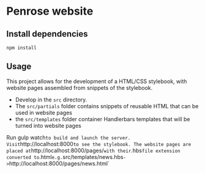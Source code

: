 Penrose website
===============

Install dependencies
---------------------
```
npm install
```

Usage
-----

This project allows for the development of a HTML/CSS stylebook, with website pages assembled from snippets of the stylebook.

* Develop in the `src` directory.
* The `src/partials` folder contains snippets of reusable HTML that can be used in website pages
* the `src/templates` folder container Handlerbars templates that will be turned into website pages

Run gulp watch` to build and launch the server. Visit `http://localhost:8000` to see the stylebook. The website pages are placed at `http://localhost:8000/pages/` with their `.hbs` file extension converted to `.html` e.g. `src/templates/news.hbs` -> `http://localhost:8000/pages/news.html`
